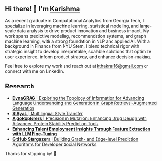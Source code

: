 ## Hi there! 👋 I'm [Karishma](https://karishmathakrar.com)

<!--
**karishmathakrar/karishmathakrar** is a ✨ _special_ ✨ repository because its `README.md` (this file) appears on your GitHub profile.

Here are some ideas to get you started:

- 🔭 I’m currently working on ...
- 🌱 I’m currently learning ...
- 👯 I’m looking to collaborate on ...
- 🤔 I’m looking for help with ...
- 💬 Ask me about ...
- 📫 How to reach me: ...
- 😄 Pronouns: ...
- ⚡ Fun fact: ...
-->

As a recent graduate in Computational Analytics from Georgia Tech, I specialize in leveraging machine learning, statistical modeling, and large-scale data analysis to drive product innovation and business impact. My work spans predictive modeling, recommendation systems, and graph machine learning, with a strong foundation in NLP and applied AI. With a background in Finance from NYU Stern, I blend technical rigor with strategic insight to develop interpretable, scalable solutions that optimize user experience, inform product strategy, and enhance decision-making.

Feel free to explore my work and reach out at kthakrar16@gmail.com or connect with me on [LinkedIn](https://www.linkedin.com/in/karishmathakrar/).

## Research

- [**DynaGRAG** | Exploring the Topology of Information for Advancing Language Understanding and Generation in Graph Retrieval-Augmented Generation](arxiv.org/abs/2412.18644)
- [**StAyaL** | Multilingual Style Transfer](arxiv.org/abs/2501.11639)
- [**AlgoRxplorers** | Precision in Mutation: Enhancing Drug Design with Advanced Protein Stability Prediction Tools](arxiv.org/abs/2501.07014)
- [**Enhancing Talent Employment Insights Through Feature Extraction with LLM Fine-Tuning**](arxiv.org/abs/2501.07663)
- [**GitHub Stargazers** | Building Graph- and Edge-level Prediction Algorithms for Developer Social Networks](arxiv.org/abs/2502.00058)

Thanks for stopping by! 🚀
